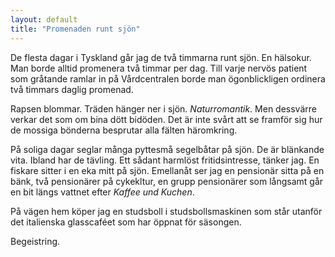 ```yaml
---
layout: default
title: "Promenaden runt sjön"
---
```


De flesta dagar i Tyskland går jag de två timmarna runt sjön. En hälsokur. Man borde alltid promenera två timmar per dag. 
Till varje nervös patient som gråtande ramlar in på Vårdcentralen borde man ögonblickligen ordinera två timmars daglig promenad.

Rapsen blommar. Träden hänger ner i sjön. _Naturromantik_. Men dessvärre verkar det som om bina dött bidöden. Det är inte svårt att se framför sig hur de mossiga bönderna besprutar alla fälten häromkring.


På soliga dagar seglar många pyttesmå segelbåtar på sjön. De är blänkande vita. Ibland har de tävling. Ett sådant harmlöst fritidsintresse, tänker jag.
<span>En fiskare sitter i en eka mitt på sjön. Emellanåt ser jag en pensionär sitta på en bänk, två pensionärer på cykekltur, en grupp pensionärer som långsamt går en bit längs vattnet efter _Kaffee und Kuchen_.</span>

På vägen hem köper jag en studsboll i studsbollsmaskinen som står utanför det italienska glasscaféet som har öppnat för säsongen.

Begeistring.


